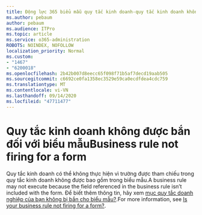 ```yaml
---
title: Động lực 365 biểu mẫu quy tắc kinh doanh-quy tắc kinh doanh không được bắn cho biểu mẫu
ms.author: pebaum
author: pebaum
ms.audience: ITPro
ms.topic: article
ms.service: o365-administration
ROBOTS: NOINDEX, NOFOLLOW
localization_priority: Normal
ms.custom:
- "1467"
- "6200018"
ms.openlocfilehash: 2b42b007d8eecc65f098f71b5af7decd19aab505
ms.sourcegitcommit: c6692ce0fa1358ec3529e59ca0ecdfdea4cdc759
ms.translationtype: MT
ms.contentlocale: vi-VN
ms.lasthandoff: 09/14/2020
ms.locfileid: "47711477"
---
```

# <a name="business-rule-not-firing-for-a-form"></a><span data-ttu-id="3a26d-102">Quy tắc kinh doanh không được bắn đối với biểu mẫu</span><span class="sxs-lookup"><span data-stu-id="3a26d-102">Business rule not firing for a form</span></span>

<span data-ttu-id="3a26d-103">Quy tắc kinh doanh có thể không thực hiện vì trường được tham chiếu trong quy tắc kinh doanh không được bao gồm trong biểu mẫu.</span><span class="sxs-lookup"><span data-stu-id="3a26d-103">A business rule may not execute because the field referenced in the business rule isn’t included with the form.</span></span> <span data-ttu-id="3a26d-104">Để biết thêm thông tin, hãy xem [mục quy tắc doanh nghiệp của bạn không bị bắn cho biểu mẫu?](https://docs.microsoft.com/powerapps/maker/model-driven-apps/create-business-rules-recommendations-apply-logic-form#is-your-business-rule-not-firing-for-a-form).</span><span class="sxs-lookup"><span data-stu-id="3a26d-104">For more information, see [Is your business rule not firing for a form?](https://docs.microsoft.com/powerapps/maker/model-driven-apps/create-business-rules-recommendations-apply-logic-form#is-your-business-rule-not-firing-for-a-form).</span></span>

